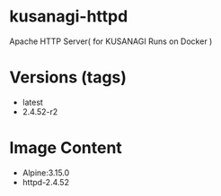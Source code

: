 # kusanagi-httpd

Apache HTTP Server( for KUSANAGI Runs on Docker )

# Versions (tags)

- latest
- 2.4.52-r2

# Image Content

- Alpine:3.15.0
- httpd-2.4.52


